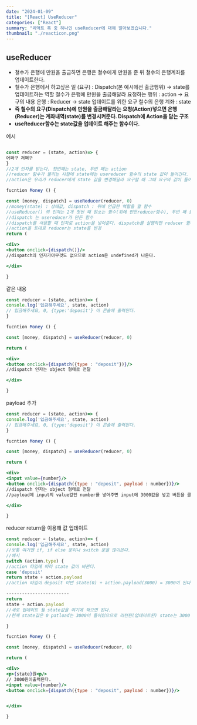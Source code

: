 ```yaml
---
date: "2024-01-09"
title: "[React] UseReducer"
categories: ["React"]
summary: "리액트 훅 중 하나인 useReducer에 대해 알아보겠습니다."
thumbnail: "./reacticon.png"
---
```


## useReducer

- 철수가 은행에 만원을 출금하면 은행은 철수에게 만원을 준 뒤 철수의 은행계좌를 업데이트한다.
- 철수가 은행에서 하고싶은 일 (요구) : Dispatch(본 예시에선 출금행위) → state를 업데이트하는 역할
  철수가 은행에 만원을 출금해달라 요청하는 행위 : action → 요구의 내용
  은행 : Reducer → state 업데이트를 위한 요구
  철수의 은행 계좌 : state
- **즉 철수의 요구(Dispatch)에 만원을 출금해달라는 요청(Action)넣으면 은행(Reducer)는 계좌내역(state)를 변경시켜준다.
  Dispatch에 Action을 담는 구조**
- **useReducer함수는 state값을 업데이트 해주는 함수이다.**

예시

```jsx

const reducer = (state, action)=> {
어쩌구 저쩌구
}
//2개 인자를 받는다. 첫번째는 state, 두번 째는 action
//reducer 함수가 불리는 시점에 state에는 usereducer 함수의 state 값이 들어간다. 본 예시는 money 값이 들어간다.
//action은 우리가 reducer에게 state 값을 변경해달라 요구할 때 그때 요구의 값이 들어간다.

fucntion Money () {

const [money, dispatch] = useReducer(reducer, 0)
//money(state) : 상태값, dispatch : 위에 언급한 역할을 할 함수
//useReducer() 의 인자는 2개 첫번 째 원소는 함수(위에 만든reducer함수), 두번 째 원소는 money(state)의 초기값
//dispatch 는 usereducer가 만든 함수
//dispatch를 사용할 때 인자로 action을 넣어준다. dispatch를 실행하면 reducer 함수가 호출된다. reducer의 인자인 action이 전달되고
//action을 토대로 reducer는 state를 변경
return (

<div>
<button onclick={dispatch()}/>
//dispatch의 인자가아무것도 없으므로 action은 undefined가 나온다.

</div>

}
```

같은 내용

```jsx
const reducer = (state, action)=> {
console.log('입금해주세요', state, action)
// 입금해주세요, 0, {type:'deposit'} 이 콘솔에 출력된다.
}

fucntion Money () {

const [money, dispatch] = useReducer(reducer, 0)

return (

<div>
<button onclick={dispatch({type : "deposit"})}/>
//dispatch 인자는 object 형태로 전달

</div>

}
```

payload 추가

```jsx
const reducer = (state, action)=> {
console.log('입금해주세요', state, action)
// 입금해주세요, 0, {type:'deposit'} 이 콘솔에 출력된다.
}

fucntion Money () {

const [money, dispatch] = useReducer(reducer, 0)

return (

<div>
<input value={number}/>
<button onclick={dispatch({type : "deposit", payload : number})}/>
//dispatch 인자는 object 형태로 전달
//payload에 input의 value값인 number를 넣어주면 input에 3000값을 넣고 버튼을 클릭하면 payload에 3000이 저장된다.

</div>

}
```

reducer return을 이용해 값 업데이트

```jsx
const reducer = (state, action)=> {
console.log('입금해주세요', state, action)
//보통 여기엔 if, if else 문이나 switch 문을 많이쓴다.
//예시
switch (action.type) {
//action 타입에 따라 state 값이 바뀐다.
case 'deposit'
return state + action.payload
//action 타입이 deposit 이면 state(0) + action.payload(3000) = 3000이 된다.

------------------------
return
state + action.payload
//새로 업데이트 될 state값을 여기에 적으면 된다.
//현재 state값은 0 patload는 3000이 들어있으므로 리턴된(업데이트된) state는 3000이 된다.

}

fucntion Money () {

const [money, dispatch] = useReducer(reducer, 0)

return (

<div>
<p>{state}원<p/>
// 3000원이출력된다.
<input value={number}/>
<button onclick={dispatch({type : "deposit", payload : number})}/>


</div>

}
```
